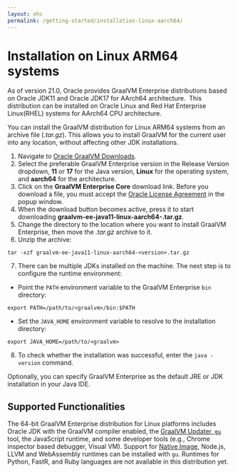 ```yaml
---
layout: ohc
permalink: /getting-started/installation-linux-aarch64/
---
```


# Installation on Linux ARM64 systems

As of version 21.0, Oracle provides GraalVM Enterprise distributions based on Oracle JDK11 and Oracle JDK17 for AArch64 architecture.
 This distribution can be installed on Oracle Linux and Red Hat Enterprise Linux(RHEL) systems for AArch64 CPU architecture.

<!-- Note: The core GraalVM Enterprise distribution including all components is **experimental** on Linux ARM 64-bit systems. -->
You can install the GraalVM distribution for Linux ARM64 systems from an archive file (_.tar.gz_).
This allows you to install GraalVM for the current user into any location, without affecting other JDK installations.

1. Navigate to [Oracle GraalVM Downloads](https://www.oracle.com/downloads/graalvm-downloads.html?selected_tab=21).
2. Select the preferable GraalVM Enterprise version in the Release Version dropdown, **11** or **17** for the Java version, **Linux** for the operating system, and **aarch64** for the architecture.
3. Click on the **GraalVM Enterprise Core** download link. Before you download a file, you must accept the [Oracle License Agreement](https://www.oracle.com/downloads/licenses/graalvm-otn-license.html) in the popup window.
4. When the download button becomes active, press it to start downloading **graalvm-ee-java11-linux-aarch64-<version>.tar.gz**.
5. Change the directory to the location where you want to install GraalVM Enterprise, then move the _.tar.gz_ archive to it.
6. Unzip the archive:
```shell
tar -xzf graalvm-ee-java11-linux-aarch64-<version>.tar.gz
```
7. There can be multiple JDKs installed on the machine. The next step is to configure the runtime environment:
  - Point the `PATH` environment variable to the GraalVM Enterprise `bin` directory:
  ```shell
  export PATH=/path/to/<graalvm>/bin:$PATH
  ```
  - Set the `JAVA_HOME` environment variable to resolve to the installation directory:
  ```shell
  export JAVA_HOME=/path/to/<graalvm>
  ```
8. To check whether the installation was successful, enter the `java -version` command.

Optionally, you can specify GraalVM Enterprise as the default JRE or JDK installation in your Java IDE.

## Supported Functionalities

The 64-bit GraalVM Enterprise distribution for Linux platforms includes Oracle JDK with the GraalVM compiler enabled, the [GraalVM Updater, `gu`](../../reference-manual/graalvm-updater.md) tool, the JavaScript runtime, and some developer tools (e.g., Chrome inspector based debugger, Visual VM).
Support for [Native Image](../../reference-manual/native-image/README.md), Node.js, LLVM and WebAssembly runtimes can be installed with `gu`.
Runtimes for Python, FastR, and Ruby languages are not available in this distribution yet.

